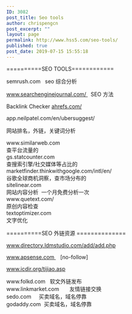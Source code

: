 ```yaml
---
ID: 3082
post_title: Seo tools
author: chrispengcn
post_excerpt: ""
layout: page
permalink: http://www.hss5.com/seo-tools/
published: true
post_date: 2019-07-15 15:55:18
---
```

==========SEO TOOLS============

semrush.com   seo 综合分析

www.searchenginejournal.com/   SEO 方法

Backlink Checker <a href="//ahrefs.com/">ahrefs.com/</a>

app.neilpatel.com/en/ubersuggest/

网站排名，外链，关键词分析
<div>www.similarweb.com</div>
<div>查平台流量的</div>
<div></div>
<div>gs.statcounter.com</div>
<div>查搜索引擎/社交媒体等占比的</div>
<div></div>
<div>marketfinder.thinkwithgoogle.com/intl/en/</div>
<div>谷歌全球商机洞察，查市场分布的</div>
<div></div>
<div>sitelinear.com</div>
<div>网站内容分析  一个月免费分析一次</div>
<div></div>
<div>www.quetext.com/</div>
<div>原创内容检查</div>
<div></div>
<div>textoptimizer.com</div>
<div>文字优化</div>
<div></div>
<div></div>
<div>

==========SEO 外链资源 ==============

www.directory.ldmstudio.com/add/add.php

www.apsense.com    [no-follow]

www.icdir.org/tijiao.asp

</div>
<div>www.folkd.com   软文外链发布</div>
<div></div>
<div>www.linkmarket.com       友情链接交换</div>
<div></div>
<div>sedo.com     买卖域名，域名停靠</div>
<div></div>
<div>godaddy.com  买卖域名，域名停靠</div>